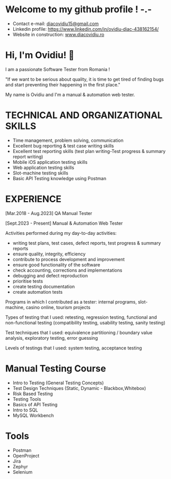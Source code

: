 
# Welcome to my github profile ! -.-

- Contact e-mail: diacovidiu15@gmail.com
- Linkedin profile: https://www.linkedin.com/in/ovidiu-diac-438162154/
- Website in construction: www.diacovidiu.ro


# Hi, I'm Ovidiu! 👋
I am a passionate Software Tester from Romania !

"If we want to be serious about quality, it is time to get tired of finding bugs and start preventing their happening in the first place."


My name is Ovidiu and I'm a manual & automation web tester. 


# TECHNICAL AND ORGANIZATIONAL SKILLS
- Time management, problem solving, communication
- Excellent bug reporting & test case writing skills
- Excellent test reporting skills (test plan writing-Test progress & summary report writing)
- Mobile iOS application testing skills
- Web application testing skills
- Slot-machine testing skills
- Basic API Testing knowledge using Postman

# EXPERIENCE
[Mar.2018 - Aug.2023] QA Manual Tester

[Sept.2023 - Present] Manual & Automation Web Tester


Activities performed during my day-to-day activities:

- writing test plans, test cases, defect reports, test progress & summary reports
- ensure quality, integrity, efficiency
- contribute to process development and improvement
- ensure good functionality of the software
- check accounting, corrections and implementations
- debugging and defect reproduction
- prioritise tests
- create testing documentation
- create automation tests

Programs in which I contributed as a tester: internal programs, slot-machine, casino online, tourism projects

Types of testing that I used: retesting, regression testing, functional and non-functional testing (compatibility testing, usability testing, sanity testing)

Test techniques that I used: equivalence partitioning / boundary value analysis, exploratory testing, error guessing

Levels of testings that I used: system testing, acceptance testing

# Manual Testing Course
- Intro to Testing (General Testing Concepts)
- Test Design Techniques (Static, Dynamic - Blackbox,Whitebox)
- Risk Based Testing
- Testing Tools
- Basics of API Testing
- Intro to SQL
- MySQL Workbench

# Tools
- Postman
- OpenProject
- Jira
- Zephyr
- Selenium

